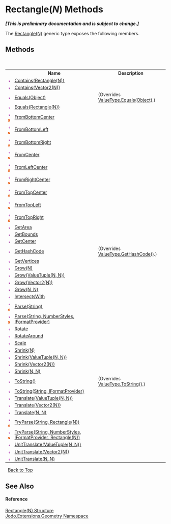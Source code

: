 # Rectangle(*N*) Methods
 _**\[This is preliminary documentation and is subject to change.\]**_

The <a href="T_Jodo_Extensions_Geometry_Rectangle_1">Rectangle(N)</a> generic type exposes the following members.


## Methods
&nbsp;<table><tr><th></th><th>Name</th><th>Description</th></tr><tr><td>![Public method](media/pubmethod.gif "Public method")</td><td><a href="M_Jodo_Extensions_Geometry_Rectangle_1_Contains">Contains(Rectangle(N))</a></td><td /></tr><tr><td>![Public method](media/pubmethod.gif "Public method")</td><td><a href="M_Jodo_Extensions_Geometry_Rectangle_1_Contains_1">Contains(Vector2(N))</a></td><td /></tr><tr><td>![Public method](media/pubmethod.gif "Public method")</td><td><a href="M_Jodo_Extensions_Geometry_Rectangle_1_Equals_1">Equals(Object)</a></td><td> (Overrides <a href="https://docs.microsoft.com/dotnet/api/system.valuetype.equals#system-valuetype-equals(system-object)" target="_blank" rel="noopener noreferrer">ValueType.Equals(Object)</a>.)</td></tr><tr><td>![Public method](media/pubmethod.gif "Public method")</td><td><a href="M_Jodo_Extensions_Geometry_Rectangle_1_Equals">Equals(Rectangle(N))</a></td><td /></tr><tr><td>![Public method](media/pubmethod.gif "Public method")![Static member](media/static.gif "Static member")</td><td><a href="M_Jodo_Extensions_Geometry_Rectangle_1_FromBottomCenter">FromBottomCenter</a></td><td /></tr><tr><td>![Public method](media/pubmethod.gif "Public method")![Static member](media/static.gif "Static member")</td><td><a href="M_Jodo_Extensions_Geometry_Rectangle_1_FromBottomLeft">FromBottomLeft</a></td><td /></tr><tr><td>![Public method](media/pubmethod.gif "Public method")![Static member](media/static.gif "Static member")</td><td><a href="M_Jodo_Extensions_Geometry_Rectangle_1_FromBottomRight">FromBottomRight</a></td><td /></tr><tr><td>![Public method](media/pubmethod.gif "Public method")![Static member](media/static.gif "Static member")</td><td><a href="M_Jodo_Extensions_Geometry_Rectangle_1_FromCenter">FromCenter</a></td><td /></tr><tr><td>![Public method](media/pubmethod.gif "Public method")![Static member](media/static.gif "Static member")</td><td><a href="M_Jodo_Extensions_Geometry_Rectangle_1_FromLeftCenter">FromLeftCenter</a></td><td /></tr><tr><td>![Public method](media/pubmethod.gif "Public method")![Static member](media/static.gif "Static member")</td><td><a href="M_Jodo_Extensions_Geometry_Rectangle_1_FromRightCenter">FromRightCenter</a></td><td /></tr><tr><td>![Public method](media/pubmethod.gif "Public method")![Static member](media/static.gif "Static member")</td><td><a href="M_Jodo_Extensions_Geometry_Rectangle_1_FromTopCenter">FromTopCenter</a></td><td /></tr><tr><td>![Public method](media/pubmethod.gif "Public method")![Static member](media/static.gif "Static member")</td><td><a href="M_Jodo_Extensions_Geometry_Rectangle_1_FromTopLeft">FromTopLeft</a></td><td /></tr><tr><td>![Public method](media/pubmethod.gif "Public method")![Static member](media/static.gif "Static member")</td><td><a href="M_Jodo_Extensions_Geometry_Rectangle_1_FromTopRight">FromTopRight</a></td><td /></tr><tr><td>![Public method](media/pubmethod.gif "Public method")</td><td><a href="M_Jodo_Extensions_Geometry_Rectangle_1_GetArea">GetArea</a></td><td /></tr><tr><td>![Public method](media/pubmethod.gif "Public method")</td><td><a href="M_Jodo_Extensions_Geometry_Rectangle_1_GetBounds">GetBounds</a></td><td /></tr><tr><td>![Public method](media/pubmethod.gif "Public method")</td><td><a href="M_Jodo_Extensions_Geometry_Rectangle_1_GetCenter">GetCenter</a></td><td /></tr><tr><td>![Public method](media/pubmethod.gif "Public method")</td><td><a href="M_Jodo_Extensions_Geometry_Rectangle_1_GetHashCode">GetHashCode</a></td><td> (Overrides <a href="https://docs.microsoft.com/dotnet/api/system.valuetype.gethashcode#system-valuetype-gethashcode" target="_blank" rel="noopener noreferrer">ValueType.GetHashCode()</a>.)</td></tr><tr><td>![Public method](media/pubmethod.gif "Public method")</td><td><a href="M_Jodo_Extensions_Geometry_Rectangle_1_GetVertices">GetVertices</a></td><td /></tr><tr><td>![Public method](media/pubmethod.gif "Public method")</td><td><a href="M_Jodo_Extensions_Geometry_Rectangle_1_Grow_2">Grow(N)</a></td><td /></tr><tr><td>![Public method](media/pubmethod.gif "Public method")</td><td><a href="M_Jodo_Extensions_Geometry_Rectangle_1_Grow_1">Grow(ValueTuple(N, N))</a></td><td /></tr><tr><td>![Public method](media/pubmethod.gif "Public method")</td><td><a href="M_Jodo_Extensions_Geometry_Rectangle_1_Grow">Grow(Vector2(N))</a></td><td /></tr><tr><td>![Public method](media/pubmethod.gif "Public method")</td><td><a href="M_Jodo_Extensions_Geometry_Rectangle_1_Grow_3">Grow(N, N)</a></td><td /></tr><tr><td>![Public method](media/pubmethod.gif "Public method")</td><td><a href="M_Jodo_Extensions_Geometry_Rectangle_1_IntersectsWith">IntersectsWith</a></td><td /></tr><tr><td>![Public method](media/pubmethod.gif "Public method")![Static member](media/static.gif "Static member")</td><td><a href="M_Jodo_Extensions_Geometry_Rectangle_1_Parse">Parse(String)</a></td><td /></tr><tr><td>![Public method](media/pubmethod.gif "Public method")![Static member](media/static.gif "Static member")</td><td><a href="M_Jodo_Extensions_Geometry_Rectangle_1_Parse_1">Parse(String, NumberStyles, IFormatProvider)</a></td><td /></tr><tr><td>![Public method](media/pubmethod.gif "Public method")</td><td><a href="M_Jodo_Extensions_Geometry_Rectangle_1_Rotate">Rotate</a></td><td /></tr><tr><td>![Public method](media/pubmethod.gif "Public method")</td><td><a href="M_Jodo_Extensions_Geometry_Rectangle_1_RotateAround">RotateAround</a></td><td /></tr><tr><td>![Public method](media/pubmethod.gif "Public method")</td><td><a href="M_Jodo_Extensions_Geometry_Rectangle_1_Scale">Scale</a></td><td /></tr><tr><td>![Public method](media/pubmethod.gif "Public method")</td><td><a href="M_Jodo_Extensions_Geometry_Rectangle_1_Shrink_2">Shrink(N)</a></td><td /></tr><tr><td>![Public method](media/pubmethod.gif "Public method")</td><td><a href="M_Jodo_Extensions_Geometry_Rectangle_1_Shrink_1">Shrink(ValueTuple(N, N))</a></td><td /></tr><tr><td>![Public method](media/pubmethod.gif "Public method")</td><td><a href="M_Jodo_Extensions_Geometry_Rectangle_1_Shrink">Shrink(Vector2(N))</a></td><td /></tr><tr><td>![Public method](media/pubmethod.gif "Public method")</td><td><a href="M_Jodo_Extensions_Geometry_Rectangle_1_Shrink_3">Shrink(N, N)</a></td><td /></tr><tr><td>![Public method](media/pubmethod.gif "Public method")</td><td><a href="M_Jodo_Extensions_Geometry_Rectangle_1_ToString">ToString()</a></td><td> (Overrides <a href="https://docs.microsoft.com/dotnet/api/system.valuetype.tostring#system-valuetype-tostring" target="_blank" rel="noopener noreferrer">ValueType.ToString()</a>.)</td></tr><tr><td>![Public method](media/pubmethod.gif "Public method")</td><td><a href="M_Jodo_Extensions_Geometry_Rectangle_1_ToString_1">ToString(String, IFormatProvider)</a></td><td /></tr><tr><td>![Public method](media/pubmethod.gif "Public method")</td><td><a href="M_Jodo_Extensions_Geometry_Rectangle_1_Translate_1">Translate(ValueTuple(N, N))</a></td><td /></tr><tr><td>![Public method](media/pubmethod.gif "Public method")</td><td><a href="M_Jodo_Extensions_Geometry_Rectangle_1_Translate">Translate(Vector2(N))</a></td><td /></tr><tr><td>![Public method](media/pubmethod.gif "Public method")</td><td><a href="M_Jodo_Extensions_Geometry_Rectangle_1_Translate_2">Translate(N, N)</a></td><td /></tr><tr><td>![Public method](media/pubmethod.gif "Public method")![Static member](media/static.gif "Static member")</td><td><a href="M_Jodo_Extensions_Geometry_Rectangle_1_TryParse">TryParse(String, Rectangle(N))</a></td><td /></tr><tr><td>![Public method](media/pubmethod.gif "Public method")![Static member](media/static.gif "Static member")</td><td><a href="M_Jodo_Extensions_Geometry_Rectangle_1_TryParse_1">TryParse(String, NumberStyles, IFormatProvider, Rectangle(N))</a></td><td /></tr><tr><td>![Public method](media/pubmethod.gif "Public method")</td><td><a href="M_Jodo_Extensions_Geometry_Rectangle_1_UnitTranslate_1">UnitTranslate(ValueTuple(N, N))</a></td><td /></tr><tr><td>![Public method](media/pubmethod.gif "Public method")</td><td><a href="M_Jodo_Extensions_Geometry_Rectangle_1_UnitTranslate">UnitTranslate(Vector2(N))</a></td><td /></tr><tr><td>![Public method](media/pubmethod.gif "Public method")</td><td><a href="M_Jodo_Extensions_Geometry_Rectangle_1_UnitTranslate_2">UnitTranslate(N, N)</a></td><td /></tr></table>&nbsp;
<a href="#rectangle(*n*)-methods">Back to Top</a>

## See Also


#### Reference
<a href="T_Jodo_Extensions_Geometry_Rectangle_1">Rectangle(N) Structure</a><br /><a href="N_Jodo_Extensions_Geometry">Jodo.Extensions.Geometry Namespace</a><br />